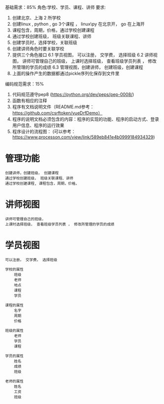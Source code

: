基础需求：85%
角色:学校、学员、课程、讲师
要求:
1. 创建北京、上海 2 所学校
2. 创建linux , python , go 3个课程 ， linux\py 在北京开， go 在上海开
3. 课程包含，周期，价格，通过学校创建课程 
4. 通过学校创建班级， 班级关联课程、讲师
5. 创建学员时，选择学校，关联班级
5. 创建讲师角色时要关联学校
6. 提供三个角色接口
    6.1 学员视图， 可以注册， 交学费， 选择班级
    6.2 讲师视图， 讲师可管理自己的班级， 上课时选择班级， 查看班级学员列表 ， 修改所管理的学员的成绩
    6.3 管理视图，创建讲师， 创建班级，创建课程
7. 上面的操作产生的数据都通过pickle序列化保存到文件里

编码规范需求：15%
1. 代码规范遵守pep8 (https://python.org/dev/peps/pep-0008/)
2. 函数有相应的注释
3. 程序有文档说明文件（README.md参考：https://github.com/csrftoken/vueDrfDemo）
4. 程序的说明文档必须包含的内容：程序的实现的功能、程序的启动方式、登录用户信息、程序的运行效果
5. 程序设计的流程图：
(可以参考：https://www.processon.com/view/link/589eb841e4b0999184934329)

# 管理功能 
    创建讲师，创建班级， 创建课程
    通过学校创建班级， 班级关联课程、讲师
    通过学校创建课程, 课程包含，周期，价格，
            
# 讲师视图  
    讲师可管理自己的班级， 
    上课时选择班级， 查看班级学员列表 ， 修改所管理的学员的成绩
            
# 学员视图
    可以注册， 交学费， 选择班级
    
    学校的属性
        班级
        老师
        地点
        课程
        学员
        
    课程的属性
        名字
        周期
        价格
        
    班级的属性
        老师
        学员
        课程

    学员的属性
        姓名
        成绩
        班级
        
    老师的属性
        姓名
        工资
        班级